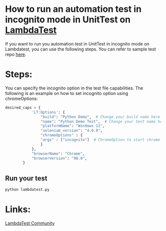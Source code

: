 # How to run an automation test in incognito mode in UnitTest on [LambdaTest](https://www.lambdatest.com/?utm_source=github&utm_medium=repo&utm_campaign=UnitTest-incognito)

If you want to run you automation test in UnitTest in incognito mode on Lambdatest, you can use the following steps. You can refer to sample test repo [here](https://github.com/LambdaTest/Python-UnitTest-Selenium).

# Steps:

You can specify the incognito option in the test file capabilities. The following is an example on how to set incognito option using chromeOptions:

```python
desired_caps = {
            'LT:Options': {
                "build": "Python Demo",  # Change your build name here
                "name": "Python Demo Test",  # Change your test name here
                "platformName": "Windows 11",
                "selenium_version": "4.0.0",
                "chromeOptions" : {
                "args" : ["incognito"]  # ChromeOption to start chrome in incognito mode
                }
            },
            "browserName": "Chrome",
            "browserVersion": "98.0",
        }

```

## Run your test

```bash
python lambdatest.py
```

# Links:

[LambdaTest Community](http://community.lambdatest.com/)
